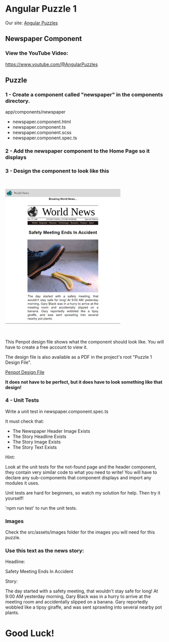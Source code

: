 # Angular Puzzle 1
Our site: [Angular Puzzles](https://www.angularpuzzles.com/)

## Newspaper Component

### View the YouTube Video: 
https://www.youtube.com/@AngularPuzzles


## Puzzle

### 1 - Create a component called "newspaper" in the components directory.

app/components/newspaper
 - newspaper.component.html
 - newspaper.component.ts
 - newspaper.component.scss
 - newspaper.component.spec.ts


### 2 - Add the newspaper component to the Home Page so it displays


### 3 - Design the component to look like this

<br />

![Newspaper Component Design](https://github.com/angularpuzzles/puzzle1-worldnews-component/blob/main/src/assets/images/WebpageDesignSmall.png?raw=true "Design")


<br />

This Penpot design file shows what the component should look like.
You will have to create a free account to view it.

The design file is also available as a PDF in the project's root "Puzzle 1 Design File".

[Penpot Design File](https://design.penpot.app/#/view/af2058fc-4f53-80f4-8004-09c9416061af?page-id=af2058fc-4f53-80f4-8004-09c9416061b0&section=interactions&index=0&share-id=9d19625d-7d4c-80ec-8004-09d485995ea5 "Penpot File")



<b>It does not have to be perfect, but it does have to look something like that design!</b>


### 4 - Unit Tests

Write a unit test in newspaper.component.spec.ts

It must check that:
- The Newspaper Header Image Exists
- The Story Headline Exists
- The Story Image Exists
- The Story Text Exists

Hint:

Look at the unit tests for the not-found page and the header component, they contain very similar code to what you need to write!
You will have to declare any sub-components that component displays and import any modules it uses.

Unit tests are hard for beginners, so watch my solution for help. Then try it yourself!

'npm run test' to run the unit tests.


### Images

Check the src/assets/images folder for the images you will need for this puzzle.


### Use this text as the news story:

Headline: 

Safety Meeting Ends In Accident

Story:

The day started with a safety meeting, that wouldn't stay safe for long! At 9:00 AM yesterday morning, Gary Black was in a hurry to arrive at the meeting room and accidentally slipped on a banana.
Gary reportedly wobbled like a tipsy giraffe, and was sent sprawling into several nearby pot plants.

# Good Luck!